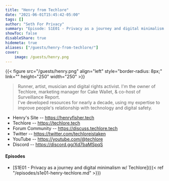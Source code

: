 ```yaml
---
title: "Henry from Techlore"
date: "2021-06-01T15:45:42-05:00"
tags: []
author: "Seth For Privacy"
summary: "Episode: S1E01 - Privacy as a journey and digital minimalism w/ Techlore"
showToc: false
disableShare: true
hidemeta: true
aliases: ["/guests/henry-from-techlore/"]
cover:
    image: /guests/henry.png
---
```


{{< figure src="/guests/henry.png" align="left" style="border-radius: 8px;" link="" height="250" width="250" >}}

> Runner, artist, musician and digital rights activist. I'm the owner of Techlore, marketing manager for Cake Wallet, & co-host of Surveillance Report.  
> I've developed resources for nearly a decade, using my expertise to improve people's relationship with technology and digital safety.

- Henry's Site -- https://henryfisher.tech
- Techlore -- https://techlore.tech
- Forum Community -- https://discuss.techlore.tech
- Twitter -- https://twitter.com/techloreistaken
- YouTube -- https://youtube.com/@techlore
- Discord -- https://discord.gg/Xd7baMSpqS

#### Episodes

- [S1E01 - Privacy as a journey and digital minimalism w/ Techlore]({{< ref "/episodes/s1e01-henry-techlore.md" >}})
